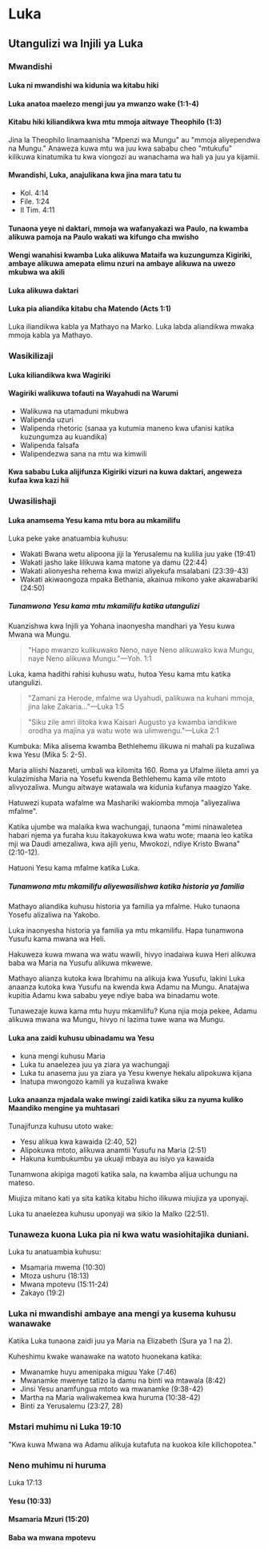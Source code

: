 # Luka

## Utangulizi wa Injili ya Luka

### Mwandishi

#### Luka ni mwandishi wa kidunia wa kitabu hiki

#### Luka anatoa maelezo mengi juu ya mwanzo wake (1:1-4)

#### Kitabu hiki kiliandikwa kwa mtu mmoja aitwaye Theophilo (1:3)

Jina la Theophilo linamaanisha "Mpenzi wa Mungu" au "mmoja aliyependwa na Mungu." Anaweza kuwa mtu wa juu kwa sababu cheo "mtukufu" kilikuwa kinatumika tu kwa viongozi au wanachama wa hali ya juu ya kijamii.

#### Mwandishi, Luka, anajulikana kwa jina mara tatu tu

- Kol. 4:14
- File. 1:24
- II Tim. 4:11

#### Tunaona yeye ni daktari, mmoja wa wafanyakazi wa Paulo, na kwamba alikuwa pamoja na Paulo wakati wa kifungo cha mwisho

#### Wengi wanahisi kwamba Luka alikuwa Mataifa wa kuzungumza Kigiriki, ambaye alikuwa amepata elimu nzuri na ambaye alikuwa na uwezo mkubwa wa akili

#### Luka alikuwa daktari

#### Luka pia aliandika kitabu cha Matendo (Acts 1:1)

Luka iliandikwa kabla ya Mathayo na Marko. Luka labda aliandikwa mwaka mmoja kabla ya Mathayo.

### Wasikilizaji

#### Luka kiliandikwa kwa Wagiriki

#### Wagiriki walikuwa tofauti na Wayahudi na Warumi

- Walikuwa na utamaduni mkubwa
- Walipenda uzuri
- Walipenda rhetoric (sanaa ya kutumia maneno kwa ufanisi katika kuzungumza au kuandika)
- Walipenda falsafa
- Walipendezwa sana na mtu wa kimwili

#### Kwa sababu Luka alijifunza Kigiriki  vizuri na kuwa daktari, angeweza kufaa kwa kazi hii

### Uwasilishaji

#### Luka anamsema Yesu kama mtu bora au mkamilifu

Luka peke yake anatuambia kuhusu:

- Wakati Bwana wetu alipoona jiji la Yerusalemu na kulilia juu yake (19:41)
- Wakati  jasho lake lilikuwa kama matone ya damu (22:44)
- Wakati alionyesha rehema kwa mwizi aliyekufa msalabani (23:39-43)
- Wakati akiwaongoza mpaka Bethania, akainua mikono yake akawabariki (24:50)

##### Tunamwona Yesu kama mtu mkamilifu katika utangulizi

Kuanzishwa kwa Injili ya Yohana inaonyesha mandhari ya Yesu kuwa Mwana wa Mungu.

>"Hapo mwanzo kulikuwako Neno, naye Neno alikuwako kwa Mungu, naye Neno alikuwa Mungu."&mdash;Yoh. 1:1

Luka, kama hadithi rahisi kuhusu watu, hutoa Yesu kama mtu katika utangulizi.

>"Zamani za Herode, mfalme wa Uyahudi, palikuwa na kuhani mmoja, jina lake Zakaria..."&mdash;Luka 1:5

>"Siku zile amri ilitoka kwa Kaisari Augusto ya kwamba iandikwe orodha ya majina ya watu wote wa ulimwengu."&mdash;Luka 2:1

Kumbuka: Mika alisema kwamba Bethlehemu ilikuwa ni mahali pa kuzaliwa kwa Yesu (Mika 5: 2-5).

Maria aliishi Nazareti, umbali wa kilomita 160. Roma ya Ufalme ilileta amri ya kulazimisha Maria na Yosefu kwenda Bethlehemu kama vile mtoto alivyozaliwa. Mungu aitwaye watawala wa kidunia kufanya maagizo Yake.

Hatuwezi kupata wafalme wa Mashariki wakiomba mmoja "aliyezaliwa mfalme".

Katika ujumbe wa malaika kwa wachungaji, tunaona "mimi ninawaletea habari njema ya furaha kuu itakayokuwa kwa watu wote; maana leo katika mji wa Daudi amezaliwa, kwa ajili yenu, Mwokozi, ndiye Kristo Bwana" (2:10-12).

Hatuoni Yesu kama mfalme katika Luka.

##### Tunamwona mtu mkamilifu aliyewasilishwa katika historia ya familia

Mathayo aliandika kuhusu historia ya familia ya mfalme. Huko tunaona Yosefu alizaliwa na Yakobo.

Luka inaonyesha historia ya familia ya mtu mkamilifu. Hapa tunamwona Yusufu kama mwana wa Heli.

Hakuweza kuwa mwana wa watu wawili, hivyo inadaiwa kuwa Heri alikuwa baba wa Maria na Yusufu alikuwa mkwewe.

Mathayo alianza kutoka kwa Ibrahimu na alikuja kwa Yusufu, lakini Luka anaanza kutoka kwa Yusufu na kwenda kwa Adamu na Mungu. Anatajwa kupitia Adamu kwa sababu yeye ndiye baba wa binadamu wote.

Tunawezaje kuwa kama mtu huyu mkamilifu? Kuna njia moja pekee, Adamu alikuwa mwana wa Mungu, hivyo ni lazima tuwe wana wa Mungu.

#### Luka ana zaidi kuhusu ubinadamu wa Yesu

- kuna mengi kuhusu Maria
- Luka tu anaelezea juu ya ziara ya wachungaji
- Luka tu anasema juu ya ziara ya Yesu kwenye hekalu alipokuwa kijana
- Inatupa mwongozo kamili ya kuzaliwa kwake

#### Luka anaanza mjadala wake mwingi zaidi katika siku za nyuma kuliko Maandiko mengine ya muhtasari

Tunajifunza kuhusu utoto wake:

- Yesu alikua kwa kawaida (2:40, 52)
- Alipokuwa mtoto, alikuwa anamtii Yusufu na Maria (2:51)
- Hakuna kumbukumbu ya ukuaji mbaya au isiyo ya kawaida

Tunamwona akipiga magoti katika sala, na kwamba alijua uchungu na mateso.

Miujiza mitano kati ya sita katika kitabu hicho ilikuwa miujiza ya uponyaji.

Luka tu anaelezea kuhusu uponyaji wa sikio la Malko (22:51).

### Tunaweza kuona Luka pia ni kwa watu wasiohitajika duniani.

Luka tu anatuambia kuhusu:

- Msamaria mwema (10:30)
- Mtoza ushuru (18:13)
- Mwana mpotevu (15:11-24)
- Zakayo (19:2)

### Luka ni mwandishi ambaye ana mengi ya kusema kuhusu wanawake

Katika Luka tunaona zaidi juu ya Maria na Elizabeth (Sura ya 1 na 2).

Kuheshimu kwake wanawake na watoto huonekana katika:

- Mwanamke huyu amenipaka miguu Yake (7:46)
- Mwanamke mwenye tatizo la damu na binti wa mtawala (8:42)
- Jinsi Yesu anamfungua mtoto wa mwanamke (9:38-42)
- Martha na Maria waliwakemea kwa huruma (10:38-42)
- Binti za Yerusalemu (23:27, 28)
### Mstari muhimu ni Luka 19:10

"Kwa kuwa Mwana wa Adamu alikuja kutafuta na kuokoa kile kilichopotea."

### Neno muhimu ni huruma

Luka 17:13

#### Yesu (10:33)

#### Msamaria Mzuri (15:20)

#### Baba wa mwana mpotevu